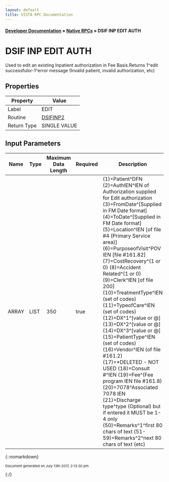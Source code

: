 ```yaml
---
layout: default
title: VISTA RPC Documentation
---
```


#### [Developer Documentation](../index) &#187; [Native RPCs](TableOfContents) &#187; DSIF INP EDIT AUTH<br/>
# DSIF INP EDIT AUTH

Used to edit an existing Inpatient authorization in Fee Basis.Returns 1^edit successfulor-1^error message (Invalid patient, invalid authorization, etc)

## Properties

Property | Value
--- | ---
Label | EDIT
Routine | [DSIFINP2](http://code.osehra.org/dox/Routine_DSIFINP2_source.html)
Return Type | SINGLE VALUE


## Input Parameters

Name | Type | Maximum Data Length | Required | Description
--- | --- | --- | --- | ---
ARRAY | LIST | 350 | true |  (1)&#x3D;Patient^DFN (2)&#x3D;AuthIEN^IEN of Authorization supplied for Edit authorization (3)&#x3D;FromDate^[Supplied in FM Date format] (4)&#x3D;ToDate^[Supplied in FM Date format] (5)&#x3D;Location^IEN [of file #4 (Primary Service area)]  (6)&#x3D;PurposeofVisit^POV IEN [file #161.82] (7)&#x3D;CostRecovery^(1 or 0) (8)&#x3D;Accident Related^(1 or 0) (9)&#x3D;Clerk^IEN [of file 200] (10)&#x3D;TreatmentType^IEN (set of codes) (11)&#x3D;TypeofCare^IEN (set of codes) (12)&#x3D;DX^1^[value or @] (13)&#x3D;DX^2^[value or @] (14)&#x3D;DX^3^[value or @] (15)&#x3D;PatientType^IEN (set of codes)  (16)&#x3D;Vendor^IEN (of file #161.2) (17)&#x3D;*DELETED - NOT USED (18)&#x3D;Consult #^IEN (19)&#x3D;Fee^(Fee program IEN file #161.8) (20)&#x3D;7078^Associated 7078 IEN (21)&#x3D;Discharge type^type (Optional) but if entered it MUST be 1-4 only (50)&#x3D;Remarks^1^first 80 chars of text (51-59)&#x3D;Remarks^2^next 80 chars of text (etc)



{::nomarkdown} <br/><p style="font-size: 11px">Document generated on July 13th 2017, 2:13:30 pm</p>{:/}